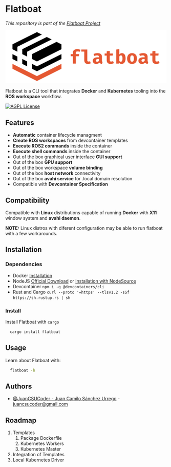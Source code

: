 # Flatboat

*This repository is part of the [Flatboat Project](https://github.com/JuanCSUCoder/FlatBoatProject)*

![Logo](https://github.com/JuanCSUCoder/flatboat-brand/blob/main/logo.png?raw=true)

Flatboat is a CLI tool that integrates **Docker** and **Kubernetes** tooling into the **ROS workspace** workflow.

[![AGPL License](https://img.shields.io/badge/license-AGPL-blue.svg)](http://www.gnu.org/licenses/agpl-3.0)

## Features

- **Automatic** container lifecycle managment
- **Create ROS workspaces** from devcontainer templates
- **Execute ROS2 commands** inside the container
- **Execute shell commands** inside the container
- Out of the box graphical user interface **GUI support**
- Out of the box **GPU support**
- Out of the box workspace **volume binding**
- Out of the box **host network** connectivity
- Out of the box **avahi service** for .local domain resolution
- Compatible with **Devcontainer Specification**

## Compatibility

Compatible with **Linux** distributions capable of running **Docker** with **X11** window system and **avahi daemon**.

**NOTE:** Linux distros with diferent configuration may be able to run flatboat with a few workarounds.

## Installation

### Dependencies

- Docker [Installation](https://docs.docker.com/engine/install/)
- NodeJS [Official Download](https://nodejs.org/en) or [Installation with NodeSource](https://github.com/nodesource/distributions?tab=readme-ov-file#debian-and-ubuntu-based-distributions)
- Devcontainer `npm i -g @devcontainers/cli`
- Rust and Cargo `curl --proto '=https' --tlsv1.2 -sSf https://sh.rustup.rs | sh`

### Install

Install Flatboat with `cargo`

```bash
  cargo install flatboat
```

## Usage

Learn about Flatboat with:

```bash
  flatboat -h
```

## Authors

- [@JuanCSUCoder - Juan Camilo Sánchez Urrego](https://www.github.com/JuanCSUCoder) - <juancsucoder@gmail.com>

## Roadmap

1. Templates
    1. Package Dockerfile
    2. Kubernetes Workers
    3. Kubernetes Master
2. Integration of Templates
3. Local Kubernetes Driver
